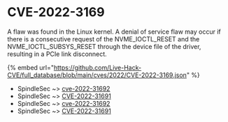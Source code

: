 # CVE-2022-3169

A flaw was found in the Linux kernel. A denial of service flaw may occur if there is a consecutive request of the NVME_IOCTL_RESET and the NVME_IOCTL_SUBSYS_RESET through the device file of the driver, resulting in a PCIe link disconnect.

{% embed url="https://github.com/Live-Hack-CVE/full_database/blob/main/cves/2022/CVE-2022-3169.json" %}


* SpindleSec ~> [cve-2022-31692](https://www.alice-snow.ru/2022/database/cve-2022-3169/cve-2022-31692-spindlesec)
* SpindleSec ~> [CVE-2022-31691](https://www.alice-snow.ru/2022/database/cve-2022-3169/cve-2022-31691-spindlesec)
* SpindleSec ~> [cve-2022-31692](https://www.alice-snow.ru/2022/database/cve-2022-3169/cve-2022-31692-spindlesec)
* SpindleSec ~> [CVE-2022-31691](https://www.alice-snow.ru/2022/database/cve-2022-3169/cve-2022-31691-spindlesec)